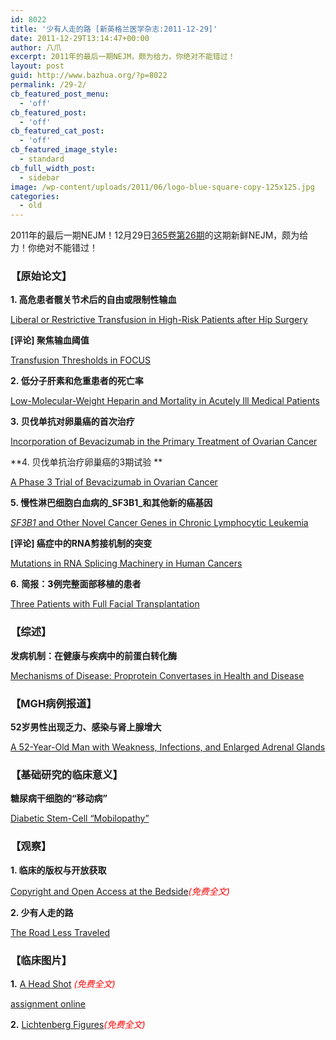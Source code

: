 ```yaml
---
id: 8022
title: '少有人走的路 [新英格兰医学杂志:2011-12-29]'
date: 2011-12-29T13:14:47+00:00
author: 八爪
excerpt: 2011年的最后一期NEJM，颇为给力，你绝对不能错过！
layout: post
guid: http://www.bazhua.org/?p=8022
permalink: /29-2/
cb_featured_post_menu:
  - 'off'
cb_featured_post:
  - 'off'
cb_featured_cat_post:
  - 'off'
cb_featured_image_style:
  - standard
cb_full_width_post:
  - sidebar
image: /wp-content/uploads/2011/06/logo-blue-square-copy-125x125.jpg
categories:
  - old
---
```

2011年的最后一期NEJM！12月29日<a href="http://www.nejm.org/toc/nejm/365/26" target="_self">365卷第26期</a>的这期新鲜NEJM，颇为给力！你绝对不能错过！

### 【原始论文】

**1. 高危患者髋关节术后的自由或限制性输血**
  
[Liberal or Restrictive Transfusion in High-Risk Patients after Hip Surgery](http://www.nejm.org/action/clickThrough?id=2772&url=%2Fdoi%2Ffull%2F10.1056%2FNEJMoa1012452%3Fquery%3Dfeatured_home&loc=%2F)
  
**[评论] 聚焦输血阈值**
  
[Transfusion Thresholds in FOCUS](http://www.nejm.org/action/clickThrough?id=2772&url=%2Fdoi%2Ffull%2F10.1056%2FNEJMe1110087%3Fquery%3Dfeatured_home&loc=%2F)

**2. 低分子肝素和危重患者的死亡率**
  
[Low-Molecular-Weight Heparin and Mortality in Acutely Ill Medical Patients](http://www.nejm.org/doi/full/10.1056/NEJMoa1111288)

**3. 贝伐单抗对卵巢癌的首次治疗**
  
[Incorporation of Bevacizumab in the Primary Treatment of Ovarian Cancer](http://www.nejm.org/doi/full/10.1056/NEJMoa1104390)

**4. 贝伐单抗治疗卵巢癌的3期试验 **
  
[A Phase 3 Trial of Bevacizumab in Ovarian Cancer](http://www.nejm.org/doi/full/10.1056/NEJMoa1103799)

**5. **慢性淋巴细胞白血病的**_SF3B1_和其他新的癌基因**
  
[_SF3B1_ and Other Novel Cancer Genes in Chronic Lymphocytic Leukemia](http://www.nejm.org/doi/full/10.1056/NEJMoa1109016)
  
**[评论] 癌症中的RNA剪接机制的突变**
  
[Mutations in RNA Splicing Machinery in Human Cancers](http://www.nejm.org/doi/full/10.1056/NEJMe1111584)

**6.** <span style="font-weight: 800;">简报：3例完整面部移植的患者</span>
  
[Three Patients with Full Facial Transplantation](http://www.nejm.org/action/clickThrough?id=2811&url=%2Fdoi%2Ffull%2F10.1056%2FNEJMoa1111432&loc=%2F)

### 【综述】

**发病机制：在健康与疾病中的前蛋白转化酶**
  
[Mechanisms of Disease: Proprotein Convertases in Health and Disease](http://www.nejm.org/doi/full/10.1056/NEJMra1106700)

### 【MGH病例报道】

**52岁男性出现乏力、感染与肾上腺增大**
  
[A 52-Year-Old Man with Weakness, Infections, and Enlarged Adrenal Glands](http://www.nejm.org/action/clickThrough?id=2811&url=%2Fdoi%2Ffull%2F10.1056%2FNEJMcpc1100919&loc=%2F)

### 【基础研究的临床意义】

**糖尿病干细胞的“移动病”**
  
[Diabetic Stem-Cell “Mobilopathy”](http://www.nejm.org/action/clickThrough?id=2811&url=%2Fdoi%2Ffull%2F10.1056%2FNEJMcibr1112347&loc=%2F)

### 【观察】

**1. 临床的版权与开放获取**
  
[Copyright and Open Access at the Bedside](http://www.nejm.org/action/clickThrough?id=2811&url=%2Fdoi%2Ffull%2F10.1056%2FNEJMp1110652&loc=%2F)<span style="color: #ff0000;"><em>(免费全文)</em></span>

**2. 少有人走的路**
  
[The Road Less Traveled](http://www.nejm.org/doi/full/10.1056/NEJMp1111322)

### 【临床图片】

**1.** [A Head Shot](http://www.nejm.org/action/clickThrough?id=2811&url=%2Fdoi%2Ffull%2F10.1056%2FNEJMicm1009118&loc=%2F) <span style="color: #ff0000;"><em>(免费全文)</em></span>
  


<div class="dnn">
  <p>
    <a href="http://domyassignmentonline.com/">assignment online</a>
  </p>
</div>

**2.** [Lichtenberg Figures](http://www.nejm.org/action/clickThrough?id=2811&url=%2Fdoi%2Ffull%2F10.1056%2FNEJMicm1106008&loc=%2F)<span style="color: #ff0000;"><em>(免费全文)</em></span>

<div style="display: none;">
  zp8497586rq
</div>
